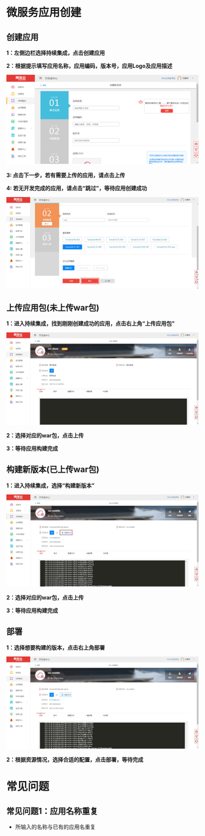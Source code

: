 # 微服务应用创建
## 创建应用

**1：左侧边栏选择持续集成，点击创建应用**

**2：根据提示填写应用名称，应用编码，版本号，应用Logo及应用描述**

![](image/yycj_1.png)

**3: 点击下一步，若有需要上传的应用，请点击上传**

**4: 若无开发完成的应用，请点击“跳过”，等待应用创建成功**

![](image/yy2.jpg)

## 上传应用包(未上传war包)

**1：进入持续集成，找到刚刚创建成功的应用，点击右上角“上传应用包"**

![](image/yy3.jpg)

**2：选择对应的war包，点击上传**

**3：等待应用构建完成**

## 构建新版本(已上传war包)

**1：进入持续集成，选择“构建新版本”**

![](image/yy5.jpg)

**2：选择对应的war包，点击上传**

**3：等待应用构建完成**

## 部署

**1：选择想要构建的版本，点击右上角部署**

![](image/yy4.jpg)

**2：根据资源情况，选择合适的配置，点击部署，等待完成**


# 常见问题

## 常见问题1：应用名称重复

- 所输入的名称与已有的应用名重复
